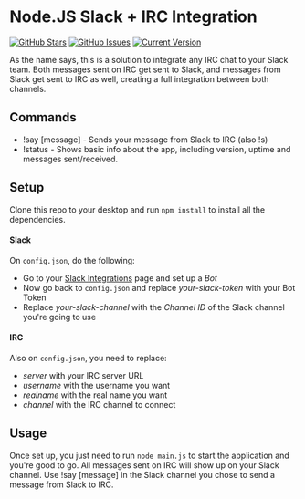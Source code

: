 Node.JS Slack + IRC Integration
===============================
[![GitHub Stars](https://img.shields.io/github/stars/IgorAntun/node-slack-irc.svg?style=flat-square)](https://github.com/IgorAntun/node-slack-irc/stargazers) [![GitHub Issues](https://img.shields.io/github/issues/IgorAntun/node-slack-irc.svg?theme=style-square)](https://github.com/IgorAntun/node-slack-irc/issues) [![Current Version](https://img.shields.io/badge/version-0.6.32-green.svg?theme=style-square)](https://github.com/IgorAntun/node-chat)

As the name says, this is a solution to integrate any IRC chat to your Slack team. Both messages sent on IRC get sent to Slack, and messages from Slack get sent to IRC as well, creating a full integration between both channels.


## Commands
- !say [message] - Sends your message from Slack to IRC (also !s)
- !status - Shows basic info about the app, including version, uptime and messages sent/received.

## Setup
Clone this repo to your desktop and run `npm install` to install all the dependencies.

#### Slack
On `config.json`, do the following:
 - Go to your [Slack Integrations](slack.com/services/new) page and set up a *Bot*
 - Now go back to `config.json` and replace *your-slack-token* with your Bot Token
 - Replace *your-slack-channel* with the *Channel ID* of the Slack channel you're going to use

#### IRC
Also on `config.json`, you need to replace:
 - *server* with your IRC server URL
 - *username* with the username you want
 - *realname* with the real name you want
 - *channel* with the IRC channel to connect


## Usage
Once set up, you just need to run `node main.js` to start the application and you're good to go.
All messages sent on IRC will show up on your Slack channel.
Use !say [message] in the Slack channel you chose to send a message from Slack to IRC.

